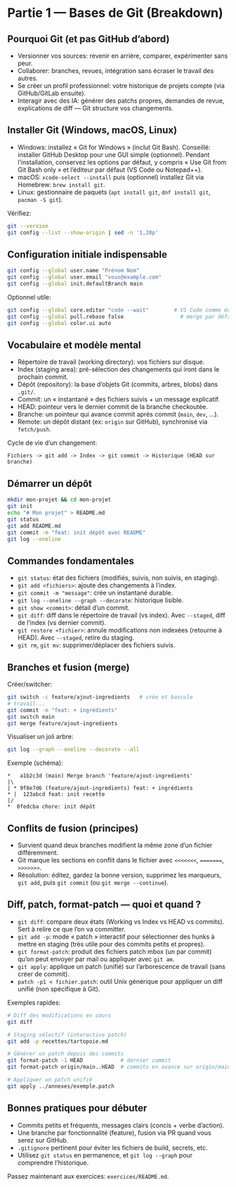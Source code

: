 # Partie 1 — Bases de Git (Breakdown)

## Pourquoi Git (et pas GitHub d’abord)
- Versionner vos sources: revenir en arrière, comparer, expérimenter sans peur.
- Collaborer: branches, revues, intégration sans écraser le travail des autres.
- Se créer un profil professionnel: votre historique de projets compte (via GitHub/GitLab ensuite).
- Interagir avec des IA: générer des patchs propres, demandes de revue, explications de diff — Git structure vos changements.

## Installer Git (Windows, macOS, Linux)
- Windows: installez « Git for Windows » (inclut Git Bash). Conseillé: installer GitHub Desktop pour une GUI simple (optionnel). Pendant l’installation, conservez les options par défaut, y compris « Use Git from Git Bash only » et l’éditeur par défaut (VS Code ou Notepad++).
- macOS: `xcode-select --install` puis (optionnel) installez Git via Homebrew: `brew install git`.
- Linux: gestionnaire de paquets (`apt install git`, `dnf install git`, `pacman -S git`).

Vérifiez:
```bash
git --version
git config --list --show-origin | sed -n '1,20p'
```

## Configuration initiale indispensable
```bash
git config --global user.name "Prénom Nom"
git config --global user.email "vous@example.com"
git config --global init.defaultBranch main
```
Optionnel utile:
```bash
git config --global core.editor "code --wait"        # VS Code comme éditeur
git config --global pull.rebase false                  # merge par défaut sur pull
git config --global color.ui auto
```

## Vocabulaire et modèle mental
- Répertoire de travail (working directory): vos fichiers sur disque.
- Index (staging area): pré-sélection des changements qui iront dans le prochain commit.
- Dépôt (repository): la base d’objets Git (commits, arbres, blobs) dans `.git/`.
- Commit: un « instantané » des fichiers suivis + un message explicatif.
- HEAD: pointeur vers le dernier commit de la branche checkoutée.
- Branche: un pointeur qui avance commit après commit (`main`, `dev`, ...).
- Remote: un dépôt distant (ex: `origin` sur GitHub), synchronisé via `fetch/push`.

Cycle de vie d’un changement:
```
Fichiers -> git add -> Index -> git commit -> Historique (HEAD sur branche)
```

## Démarrer un dépôt
```bash
mkdir mon-projet && cd mon-projet
git init
echo "# Mon projet" > README.md
git status
git add README.md
git commit -m "feat: init dépôt avec README"
git log --oneline
```

## Commandes fondamentales
- `git status`: état des fichiers (modifiés, suivis, non suivis, en staging).
- `git add <fichiers>`: ajoute des changements à l’index.
- `git commit -m "message"`: crée un instantané durable.
- `git log --oneline --graph --decorate`: historique lisible.
- `git show <commit>`: détail d’un commit.
- `git diff`: diff dans le répertoire de travail (vs index). Avec `--staged`, diff de l’index (vs dernier commit).
- `git restore <fichier>`: annule modifications non indexées (retourne à HEAD). Avec `--staged`, retire du staging.
- `git rm`, `git mv`: supprimer/déplacer des fichiers suivis.

## Branches et fusion (merge)
Créer/switcher:
```bash
git switch -c feature/ajout-ingredients   # crée et bascule
# travail...
git commit -m "feat: + ingrédients"
git switch main
git merge feature/ajout-ingredients
```

Visualiser un joli arbre:
```bash
git log --graph --oneline --decorate --all
```
Exemple (schéma):
```
*   a1b2c3d (main) Merge branch 'feature/ajout-ingredients'
|\  
| * 9f8e7d6 (feature/ajout-ingredients) feat: + ingrédients
* |  123abcd feat: init recette
|/  
*  0fedcba chore: init dépôt
```

## Conflits de fusion (principes)
- Survient quand deux branches modifient la même zone d’un fichier différemment.
- Git marque les sections en conflit dans le fichier avec `<<<<<<<`, `=======`, `>>>>>>>`.
- Résolution: éditez, gardez la bonne version, supprimez les marqueurs, `git add`, puis `git commit` (ou `git merge --continue`).

## Diff, patch, format-patch — quoi et quand ?
- `git diff`: compare deux états (Working vs Index vs HEAD vs commits). Sert à relire ce que l’on va committer.
- `git add -p`: mode « patch » interactif pour sélectionner des hunks à mettre en staging (très utile pour des commits petits et propres).
- `git format-patch`: produit des fichiers patch mbox (un par commit) qu’on peut envoyer par mail ou appliquer avec `git am`.
- `git apply`: applique un patch (unifié) sur l’arborescence de travail (sans créer de commit).
- `patch -p1 < fichier.patch`: outil Unix générique pour appliquer un diff unifié (non spécifique à Git).

Exemples rapides:
```bash
# Diff des modifications en cours
git diff

# Staging sélectif (interactive patch)
git add -p recettes/tartopoie.md

# Générer un patch depuis des commits
git format-patch -1 HEAD            # dernier commit
git format-patch origin/main..HEAD  # commits en avance sur origin/main

# Appliquer un patch unifié
git apply ../annexes/exemple.patch
```

## Bonnes pratiques pour débuter
- Commits petits et fréquents, messages clairs (concis + verbe d’action).
- Une branche par fonctionnalité (feature), fusion via PR quand vous serez sur GitHub.
- `.gitignore` pertinent pour éviter les fichiers de build, secrets, etc.
- Utilisez `git status` en permanence, et `git log --graph` pour comprendre l’historique.

Passez maintenant aux exercices: `exercices/README.md`.
